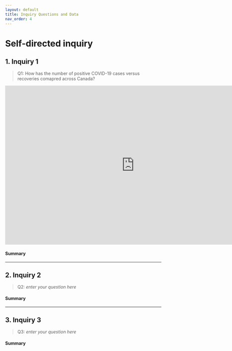 ```yaml
---
layout: default
title: Inquiry Questions and Data
nav_order: 4
---
```


# Self-directed inquiry

## 1. Inquiry 1

> Q1: How has the number of positive COVID-19 cases versus recoveries comapred across Canada?

<!-- Paste your embed code for your figure below-->

<iframe width="831" height="514" seamless frameborder="0" scrolling="no" src="https://docs.google.com/spreadsheets/d/e/2PACX-1vTwU06FfPHmqLPaoiNqwPxymqO2yvGJrrEFgSGNVy_hw6rDy2Rx-C33bikc70gYgmGznNaMixpBU_iD/pubchart?oid=1781659233&amp;format=interactive"></iframe>

#### Summary
<!-- Write a 2-sentence summary of the trends shown in the figure embedded above-->


---

## 2. Inquiry 2

> Q2: *enter your question here*

<!-- Paste your embed code for your figure below-->

#### Summary
<!-- Write a 2-sentence summary of the trends shown in the figure embedded above-->


---


## 3. Inquiry 3

> Q3: *enter your question here*

<!-- Paste your embed code for your figure below-->

#### Summary
<!-- Write a 2-sentence summary of the trends shown in the figure embedded above-->

